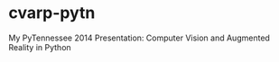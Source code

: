 cvarp-pytn
==========

My PyTennessee 2014 Presentation: Computer Vision and Augmented Reality in Python
